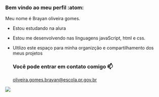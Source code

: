 ### Bem vindo ao meu perfil :atom:

Meu nome é Brayan oliveira gomes.

- Estou estudando na alura
- Estou me desenvolvendo nas linguagens javaScript, html e css.
- Ultlizo este espaço para minha organizção e compartilhamento dos meus projetos

  ### Você pode entrar em contato comigo 📫

  oliveira.gomes.brayan@escola.pr.gov.br

![](https://media.tenor.com/COPcDJI5v0cAAAAd/el-choro-ronaldinho-dancing.gif](https://media.tenor.com/kruKWS0ebJwAAAAC/ronaldinho-one-man-show.gif)https://media.tenor.com/kruKWS0ebJwAAAAC/ronaldinho-one-man-show.gif)

